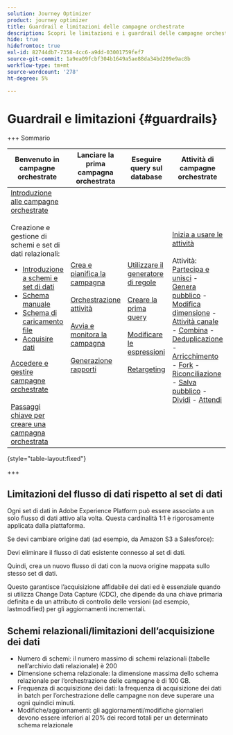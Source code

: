 ```yaml
---
solution: Journey Optimizer
product: journey optimizer
title: Guardrail e limitazioni delle campagne orchestrate
description: Scopri le limitazioni e i guardrail delle campagne orchestrate
hide: true
hidefromtoc: true
exl-id: 82744db7-7358-4cc6-a9dd-03001759fef7
source-git-commit: 1a9ea09fcbf304b1649a5ae88da34bd209e9ac8b
workflow-type: tm+mt
source-wordcount: '278'
ht-degree: 5%

---
```


# Guardrail e limitazioni {#guardrails}

+++ Sommario

| Benvenuto in campagne orchestrate | Lanciare la prima campagna orchestrata | Eseguire query sul database | Attività di campagne orchestrate |
|---|---|---|---|
| [Introduzione alle campagne orchestrate](gs-orchestrated-campaigns.md)<br/><br/>Creazione e gestione di schemi e set di dati relazionali:</br> <ul><li>[Introduzione a schemi e set di dati](gs-schemas.md)</li><li>[Schema manuale](manual-schema.md)</li><li>[Schema di caricamento file](file-upload-schema.md)</li><li>[Acquisire dati](ingest-data.md)</li></ul>[Accedere e gestire campagne orchestrate](access-manage-orchestrated-campaigns.md)<br/><br/>[Passaggi chiave per creare una campagna orchestrata](gs-campaign-creation.md) | [Crea e pianifica la campagna](create-orchestrated-campaign.md)<br/><br/>[Orchestrazione attività](orchestrate-activities.md)<br/><br/>[Avvia e monitora la campagna](start-monitor-campaigns.md)<br/><br/>[Generazione rapporti](reporting-campaigns.md) | [Utilizzare il generatore di regole](orchestrated-rule-builder.md)<br/><br/>[Creare la prima query](build-query.md)<br/><br/>[Modificare le espressioni](edit-expressions.md)<br/><br/>[Retargeting](retarget.md) | [Inizia a usare le attività](activities/about-activities.md)<br/><br/>Attività:<br/>[Partecipa e unisci](activities/and-join.md) - [Genera pubblico](activities/build-audience.md) - [Modifica dimensione](activities/change-dimension.md) - [Attività canale](activities/channels.md) - [Combina](activities/combine.md) - [Deduplicazione](activities/deduplication.md) - [Arricchimento](activities/enrichment.md) - [Fork](activities/fork.md) - [Riconciliazione](activities/reconciliation.md) - [Salva pubblico](activities/save-audience.md) - [Dividi](activities/split.md) - [Attendi](activities/wait.md) |

{style="table-layout:fixed"}

+++

## Limitazioni del flusso di dati rispetto al set di dati

Ogni set di dati in Adobe Experience Platform può essere associato a un solo flusso di dati attivo alla volta. Questa cardinalità 1:1 è rigorosamente applicata dalla piattaforma.

Se devi cambiare origine dati (ad esempio, da Amazon S3 a Salesforce):

Devi eliminare il flusso di dati esistente connesso al set di dati.

Quindi, crea un nuovo flusso di dati con la nuova origine mappata sullo stesso set di dati.

Questo garantisce l’acquisizione affidabile dei dati ed è essenziale quando si utilizza Change Data Capture (CDC), che dipende da una chiave primaria definita e da un attributo di controllo delle versioni (ad esempio, lastmodified) per gli aggiornamenti incrementali.


## Schemi relazionali/limitazioni dell’acquisizione dei dati

* Numero di schemi: il numero massimo di schemi relazionali (tabelle nell’archivio dati relazionale) è 200
* Dimensione schema relazionale: la dimensione massima dello schema relazionale per l’orchestrazione delle campagne è di 100 GB.
* Frequenza di acquisizione dei dati: la frequenza di acquisizione dei dati in batch per l’orchestrazione delle campagne non deve superare una ogni quindici minuti.
* Modifiche/aggiornamenti: gli aggiornamenti/modifiche giornalieri devono essere inferiori al 20% dei record totali per un determinato schema relazionale
